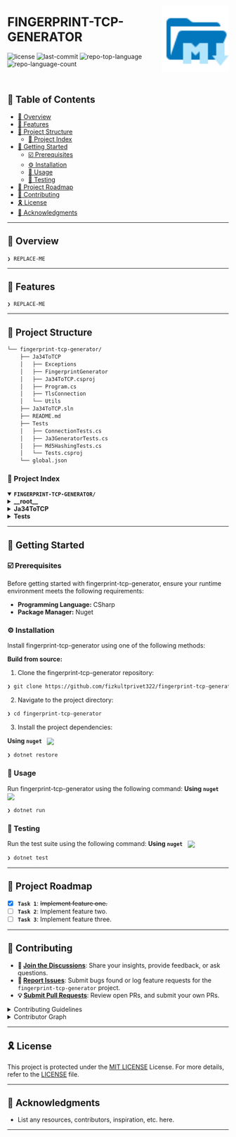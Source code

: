 <div align="left" style="position: relative;">
<img src="https://raw.githubusercontent.com/PKief/vscode-material-icon-theme/ec559a9f6bfd399b82bb44393651661b08aaf7ba/icons/folder-markdown-open.svg" align="right" width="30%" style="margin: -20px 0 0 20px;">
<h1>FINGERPRINT-TCP-GENERATOR</h1>
<p align="left">
	<img src="https://img.shields.io/github/license/fizkultprivet322/fingerprint-tcp-generator?style=default&logo=opensourceinitiative&logoColor=white&color=0080ff" alt="license">
	<img src="https://img.shields.io/github/last-commit/fizkultprivet322/fingerprint-tcp-generator?style=default&logo=git&logoColor=white&color=0080ff" alt="last-commit">
	<img src="https://img.shields.io/github/languages/top/fizkultprivet322/fingerprint-tcp-generator?style=default&color=0080ff" alt="repo-top-language">
	<img src="https://img.shields.io/github/languages/count/fizkultprivet322/fingerprint-tcp-generator?style=default&color=0080ff" alt="repo-language-count">
</p>
<p align="left"><!-- default option, no dependency badges. -->
</p>
<p align="left">
	<!-- default option, no dependency badges. -->
</p>
</div>
<br clear="right">

## 🔗 Table of Contents

- [📍 Overview](#-overview)
- [👾 Features](#-features)
- [📁 Project Structure](#-project-structure)
  - [📂 Project Index](#-project-index)
- [🚀 Getting Started](#-getting-started)
  - [☑️ Prerequisites](#-prerequisites)
  - [⚙️ Installation](#-installation)
  - [🤖 Usage](#🤖-usage)
  - [🧪 Testing](#🧪-testing)
- [📌 Project Roadmap](#-project-roadmap)
- [🔰 Contributing](#-contributing)
- [🎗 License](#-license)
- [🙌 Acknowledgments](#-acknowledgments)

---

## 📍 Overview

<code>❯ REPLACE-ME</code>

---

## 👾 Features

<code>❯ REPLACE-ME</code>

---

## 📁 Project Structure

```sh
└── fingerprint-tcp-generator/
    ├── Ja34ToTCP
    │   ├── Exceptions
    │   ├── FingerprintGenerator
    │   ├── Ja34ToTCP.csproj
    │   ├── Program.cs
    │   ├── TlsConnection
    │   └── Utils
    ├── Ja34ToTCP.sln
    ├── README.md
    ├── Tests
    │   ├── ConnectionTests.cs
    │   ├── Ja3GeneratorTests.cs
    │   ├── Md5HashingTests.cs
    │   └── Tests.csproj
    └── global.json
```


### 📂 Project Index
<details open>
	<summary><b><code>FINGERPRINT-TCP-GENERATOR/</code></b></summary>
	<details> <!-- __root__ Submodule -->
		<summary><b>__root__</b></summary>
		<blockquote>
			<table>
			<tr>
				<td><b><a href='https://github.com/fizkultprivet322/fingerprint-tcp-generator/blob/master/global.json'>global.json</a></b></td>
				<td><code>❯ REPLACE-ME</code></td>
			</tr>
			<tr>
				<td><b><a href='https://github.com/fizkultprivet322/fingerprint-tcp-generator/blob/master/Ja34ToTCP.sln'>Ja34ToTCP.sln</a></b></td>
				<td><code>❯ REPLACE-ME</code></td>
			</tr>
			</table>
		</blockquote>
	</details>
	<details> <!-- Ja34ToTCP Submodule -->
		<summary><b>Ja34ToTCP</b></summary>
		<blockquote>
			<table>
			<tr>
				<td><b><a href='https://github.com/fizkultprivet322/fingerprint-tcp-generator/blob/master/Ja34ToTCP/Program.cs'>Program.cs</a></b></td>
				<td><code>❯ REPLACE-ME</code></td>
			</tr>
			<tr>
				<td><b><a href='https://github.com/fizkultprivet322/fingerprint-tcp-generator/blob/master/Ja34ToTCP/Ja34ToTCP.csproj'>Ja34ToTCP.csproj</a></b></td>
				<td><code>❯ REPLACE-ME</code></td>
			</tr>
			</table>
			<details>
				<summary><b>Exceptions</b></summary>
				<blockquote>
					<table>
					<tr>
						<td><b><a href='https://github.com/fizkultprivet322/fingerprint-tcp-generator/blob/master/Ja34ToTCP/Exceptions/TlsConnectionException.cs'>TlsConnectionException.cs</a></b></td>
						<td><code>❯ REPLACE-ME</code></td>
					</tr>
					</table>
				</blockquote>
			</details>
			<details>
				<summary><b>Utils</b></summary>
				<blockquote>
					<table>
					<tr>
						<td><b><a href='https://github.com/fizkultprivet322/fingerprint-tcp-generator/blob/master/Ja34ToTCP/Utils/Md5Hashing.cs'>Md5Hashing.cs</a></b></td>
						<td><code>❯ REPLACE-ME</code></td>
					</tr>
					</table>
				</blockquote>
			</details>
			<details>
				<summary><b>TlsConnection</b></summary>
				<blockquote>
					<table>
					<tr>
						<td><b><a href='https://github.com/fizkultprivet322/fingerprint-tcp-generator/blob/master/Ja34ToTCP/TlsConnection/ISslStreamWrapper.cs'>ISslStreamWrapper.cs</a></b></td>
						<td><code>❯ REPLACE-ME</code></td>
					</tr>
					<tr>
						<td><b><a href='https://github.com/fizkultprivet322/fingerprint-tcp-generator/blob/master/Ja34ToTCP/TlsConnection/Connection.cs'>Connection.cs</a></b></td>
						<td><code>❯ REPLACE-ME</code></td>
					</tr>
					<tr>
						<td><b><a href='https://github.com/fizkultprivet322/fingerprint-tcp-generator/blob/master/Ja34ToTCP/TlsConnection/SslStreamWrapper.cs'>SslStreamWrapper.cs</a></b></td>
						<td><code>❯ REPLACE-ME</code></td>
					</tr>
					</table>
				</blockquote>
			</details>
			<details>
				<summary><b>FingerprintGenerator</b></summary>
				<blockquote>
					<table>
					<tr>
						<td><b><a href='https://github.com/fizkultprivet322/fingerprint-tcp-generator/blob/master/Ja34ToTCP/FingerprintGenerator/Ja4Generator.cs'>Ja4Generator.cs</a></b></td>
						<td><code>❯ REPLACE-ME</code></td>
					</tr>
					<tr>
						<td><b><a href='https://github.com/fizkultprivet322/fingerprint-tcp-generator/blob/master/Ja34ToTCP/FingerprintGenerator/Ja3Generator.cs'>Ja3Generator.cs</a></b></td>
						<td><code>❯ REPLACE-ME</code></td>
					</tr>
					</table>
				</blockquote>
			</details>
		</blockquote>
	</details>
	<details> <!-- Tests Submodule -->
		<summary><b>Tests</b></summary>
		<blockquote>
			<table>
			<tr>
				<td><b><a href='https://github.com/fizkultprivet322/fingerprint-tcp-generator/blob/master/Tests/Ja3GeneratorTests.cs'>Ja3GeneratorTests.cs</a></b></td>
				<td><code>❯ REPLACE-ME</code></td>
			</tr>
			<tr>
				<td><b><a href='https://github.com/fizkultprivet322/fingerprint-tcp-generator/blob/master/Tests/Tests.csproj'>Tests.csproj</a></b></td>
				<td><code>❯ REPLACE-ME</code></td>
			</tr>
			<tr>
				<td><b><a href='https://github.com/fizkultprivet322/fingerprint-tcp-generator/blob/master/Tests/Md5HashingTests.cs'>Md5HashingTests.cs</a></b></td>
				<td><code>❯ REPLACE-ME</code></td>
			</tr>
			<tr>
				<td><b><a href='https://github.com/fizkultprivet322/fingerprint-tcp-generator/blob/master/Tests/ConnectionTests.cs'>ConnectionTests.cs</a></b></td>
				<td><code>❯ REPLACE-ME</code></td>
			</tr>
			</table>
		</blockquote>
	</details>
</details>

---
## 🚀 Getting Started

### ☑️ Prerequisites

Before getting started with fingerprint-tcp-generator, ensure your runtime environment meets the following requirements:

- **Programming Language:** CSharp
- **Package Manager:** Nuget


### ⚙️ Installation

Install fingerprint-tcp-generator using one of the following methods:

**Build from source:**

1. Clone the fingerprint-tcp-generator repository:
```sh
❯ git clone https://github.com/fizkultprivet322/fingerprint-tcp-generator
```

2. Navigate to the project directory:
```sh
❯ cd fingerprint-tcp-generator
```

3. Install the project dependencies:


**Using `nuget`** &nbsp; [<img align="center" src="https://img.shields.io/badge/C%23-239120.svg?style={badge_style}&logo=c-sharp&logoColor=white" />](https://docs.microsoft.com/en-us/dotnet/csharp/)

```sh
❯ dotnet restore
```




### 🤖 Usage
Run fingerprint-tcp-generator using the following command:
**Using `nuget`** &nbsp; [<img align="center" src="https://img.shields.io/badge/C%23-239120.svg?style={badge_style}&logo=c-sharp&logoColor=white" />](https://docs.microsoft.com/en-us/dotnet/csharp/)

```sh
❯ dotnet run
```


### 🧪 Testing
Run the test suite using the following command:
**Using `nuget`** &nbsp; [<img align="center" src="https://img.shields.io/badge/C%23-239120.svg?style={badge_style}&logo=c-sharp&logoColor=white" />](https://docs.microsoft.com/en-us/dotnet/csharp/)

```sh
❯ dotnet test
```


---
## 📌 Project Roadmap

- [X] **`Task 1`**: <strike>Implement feature one.</strike>
- [ ] **`Task 2`**: Implement feature two.
- [ ] **`Task 3`**: Implement feature three.

---

## 🔰 Contributing

- **💬 [Join the Discussions](https://github.com/fizkultprivet322/fingerprint-tcp-generator/discussions)**: Share your insights, provide feedback, or ask questions.
- **🐛 [Report Issues](https://github.com/fizkultprivet322/fingerprint-tcp-generator/issues)**: Submit bugs found or log feature requests for the `fingerprint-tcp-generator` project.
- **💡 [Submit Pull Requests](https://github.com/fizkultprivet322/fingerprint-tcp-generator/blob/main/CONTRIBUTING.md)**: Review open PRs, and submit your own PRs.

<details closed>
<summary>Contributing Guidelines</summary>

1. **Fork the Repository**: Start by forking the project repository to your github account.
2. **Clone Locally**: Clone the forked repository to your local machine using a git client.
   ```sh
   git clone https://github.com/fizkultprivet322/fingerprint-tcp-generator
   ```
3. **Create a New Branch**: Always work on a new branch, giving it a descriptive name.
   ```sh
   git checkout -b new-feature-x
   ```
4. **Make Your Changes**: Develop and test your changes locally.
5. **Commit Your Changes**: Commit with a clear message describing your updates.
   ```sh
   git commit -m 'Implemented new feature x.'
   ```
6. **Push to github**: Push the changes to your forked repository.
   ```sh
   git push origin new-feature-x
   ```
7. **Submit a Pull Request**: Create a PR against the original project repository. Clearly describe the changes and their motivations.
8. **Review**: Once your PR is reviewed and approved, it will be merged into the main branch. Congratulations on your contribution!
</details>

<details closed>
<summary>Contributor Graph</summary>
<br>
<p align="left">
   <a href="https://github.com{/fizkultprivet322/fingerprint-tcp-generator/}graphs/contributors">
      <img src="https://contrib.rocks/image?repo=fizkultprivet322/fingerprint-tcp-generator">
   </a>
</p>
</details>

---

## 🎗 License

This project is protected under the [MIT LICENSE](https://choosealicense.com/licenses/mit/) License. For more details, refer to the [LICENSE](https://github.com/fizkultprivet322/fingerprint-tcp-generator?tab=MIT-1-ov-file#readme) file.

---

## 🙌 Acknowledgments

- List any resources, contributors, inspiration, etc. here.

---
